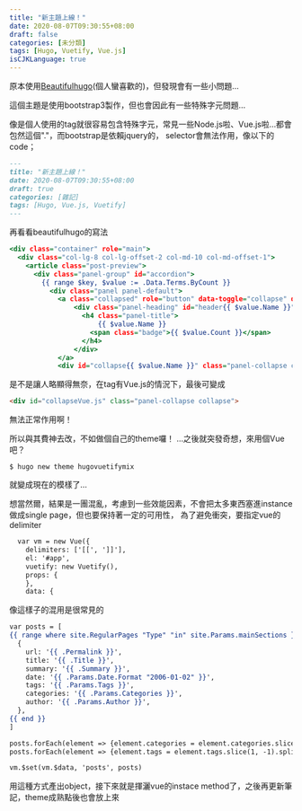 ```yaml
---
title: "新主題上線！"
date: 2020-08-07T09:30:55+08:00
draft: false
categories: [未分類]
tags: [Hugo, Vuetify, Vue.js]
isCJKLanguage: true
---
```

原本使用<a href="https://github.com/halogenica/beautifulhugo">Beautifulhugo</a>(個人蠻喜歡的)，但發現會有一些小問題…
  
這個主題是使用bootstrap3製作，但也會因此有一些特殊字元問題…

<!--more-->
像是個人使用的tag就很容易包含特殊字元，常見一些Node.js啦、Vue.js啦…都會包然這個"."，而bootstrap是依賴jquery的，
selector會無法作用，像以下的code；

```:202008070930.md {linenos=table, linenostart=1, hl_lines=["6"]}
---
title: "新主題上線！"
date: 2020-08-07T09:30:55+08:00
draft: true
categories: [雜記]
tags: [Hugo, Vue.js, Vuetify]
---
```
  
再看看beautifulhugo的寫法

```:beautifulhugo/leyouts/_default/terms.html {linenos=table, linenostart=5, hl_lines=["7", "15"]}
<div class="container" role="main">
  <div class="col-lg-8 col-lg-offset-2 col-md-10 col-md-offset-1"> 
    <article class="post-preview">
      <div class="panel-group" id="accordion">
        {{ range $key, $value := .Data.Terms.ByCount }}
          <div class="panel panel-default">
            <a class="collapsed" role="button" data-toggle="collapse" data-target="#collapse{{ $value.Name }}" data-parent="#accordion">
                <div class="panel-heading" id="header{{ $value.Name }}">
                  <h4 class="panel-title">
                      {{ $value.Name }}
                    <span class="badge">{{ $value.Count }}</span>
                  </h4>
                </div>
            </a>
            <div id="collapse{{ $value.Name }}" class="panel-collapse collapse">
```
是不是讓人略顯得無奈，在tag有Vue.js的情況下，最後可變成
```html
<div id="collapseVue.js" class="panel-collapse collapse">
```
無法正常作用啊！
  
所以與其費神去改，不如做個自己的theme囉！
…之後就突發奇想，來用個Vue吧？

```
$ hugo new theme hugovuetifymix
```
就變成現在的模樣了…
  
想當然爾，結果是一團混亂，考慮到一些效能因素，不會把太多東西塞進instance做成single page，但也要保持著一定的可用性，
為了避免衝突，要指定vue的delimiter
```:footer.html {linenos=table, linenostart=47, hl_lines=["2"]}
  var vm = new Vue({
    delimiters: ['[[', ']]'],
    el: '#app',
    vuetify: new Vuetify(),
    props: {
    },
    data: {
```
像這樣子的混用是很常見的

```:footer.html {linenos=table, linenostart=47, hl_lines=["1-13"]}
var posts = [
{{ range where site.RegularPages "Type" "in" site.Params.mainSections }}
  {
    url: '{{ .Permalink }}',
    title: '{{ .Title }}',
    summary: '{{ .Summary }}',
    date: '{{ .Params.Date.Format "2006-01-02" }}',
    tags: '{{ .Params.Tags }}',
    categories: '{{ .Params.Categories }}',
    author: '{{ .Params.Author }}',
  },
{{ end }}
]

posts.forEach(element => {element.categories = element.categories.slice(1, -1).split(' ')})
posts.forEach(element => {element.tags = element.tags.slice(1, -1).split(' ')})

vm.$set(vm.$data, 'posts', posts)
```
用這種方式產出object，接下來就是揮灑vue的instace method了，之後再更新筆記，theme成熟點後也會放上來